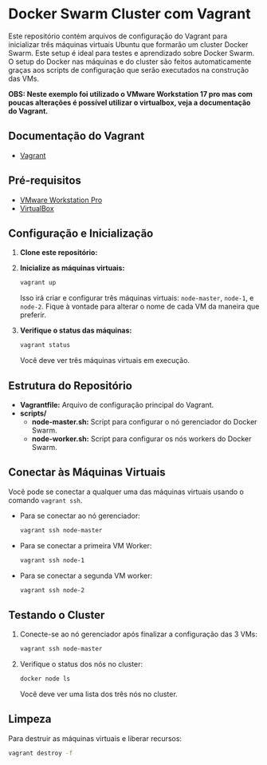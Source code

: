 # Docker Swarm Cluster com Vagrant

Este repositório contém arquivos de configuração do Vagrant para inicializar três máquinas virtuais Ubuntu que formarão um cluster Docker Swarm. Este setup é ideal para testes e aprendizado sobre Docker Swarm. O setup do Docker nas máquinas e do cluster são feitos automaticamente graças aos scripts de configuração que serão executados na construção das VMs.

**OBS: Neste exemplo foi utilizado o VMware Workstation 17 pro mas com poucas alterações é possível
utilizar o virtualbox, veja a documentação do Vagrant.**

## Documentação do Vagrant
- [Vagrant](https://developer.hashicorp.com/vagrant/tutorials/getting-started)

## Pré-requisitos

- [VMware Workstation Pro](https://www.vmware.com/products/desktop-hypervisor.html)
- [VirtualBox](https://www.virtualbox.org/)

## Configuração e Inicialização

1. **Clone este repositório:**

2. **Inicialize as máquinas virtuais:**

    ```bash
    vagrant up
    ```

    Isso irá criar e configurar três máquinas virtuais: `node-master`, `node-1`, e `node-2`. Fique à vontade para alterar o nome de cada VM da maneira que preferir.

3. **Verifique o status das máquinas:**

    ```bash
    vagrant status
    ```

    Você deve ver três máquinas virtuais em execução.

## Estrutura do Repositório

- **Vagrantfile:** Arquivo de configuração principal do Vagrant.
- **scripts/**
  - **node-master.sh:** Script para configurar o nó gerenciador do Docker Swarm.
  - **node-worker.sh:** Script para configurar os nós workers do Docker Swarm.

## Conectar às Máquinas Virtuais

Você pode se conectar a qualquer uma das máquinas virtuais usando o comando `vagrant ssh`.

- Para se conectar ao nó gerenciador:

    ```bash
    vagrant ssh node-master
    ```

- Para se conectar a primeira VM Worker: 

    ```bash
    vagrant ssh node-1
    ```

- Para se conectar a segunda VM worker:

    ```bash
    vagrant ssh node-2
    ```


## Testando o Cluster

1. Conecte-se ao nó gerenciador após finalizar a configuração das 3 VMs:

    ```bash
    vagrant ssh node-master
    ```

2. Verifique o status dos nós no cluster:

    ```bash
    docker node ls
    ```

    Você deve ver uma lista dos três nós no cluster.

## Limpeza

Para destruir as máquinas virtuais e liberar recursos:

```bash
vagrant destroy -f
